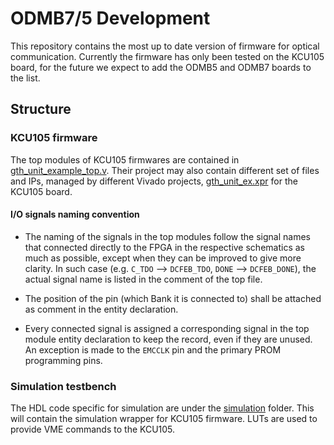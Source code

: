 # ODMB7/5 Development

This repository contains the most up to date version of firmware for optical communication. Currently the firmware has only been tested on the KCU105 board, for the future we expect to add the ODMB5 and ODMB7 boards to the list.

## Structure

### KCU105 firmware
The top modules of KCU105 firmwares are contained in [gth_unit_example_top.v](/imports/gth_unit_example_top.v).
Their project may also contain different set of files and IPs, managed by different Vivado projects, [gth_unit_ex.xpr](gth_unit_ex.xpr) for the KCU105 board.

#### I/O signals naming convention
- The naming of the signals in the top modules follow the signal names that connected directly to the FPGA in the respective schematics as much as possible, except when they can be
  improved to give more clarity. In such case (e.g. `C_TDO` --> `DCFEB_TDO`, `DONE` --> `DCFEB_DONE`), the actual signal name is listed in the comment of the top file.

- The position of the pin (which Bank it is connected to) shall be attached as comment in the entity declaration.

- Every connected signal is assigned a corresponding signal in the top module entity declaration to keep the record, even if they are unused. An exception is made to the `EMCCLK` 
  pin and the primary PROM programming pins.

### Simulation testbench
The HDL code specific for simulation are under the [simulation](/simulation) folder. This will contain the simulation wrapper for KCU105 firmware. LUTs are used to provide VME commands to the KCU105.

